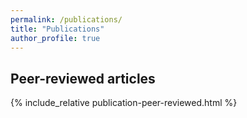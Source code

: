 ```yaml
---
permalink: /publications/
title: "Publications"
author_profile: true
---
```


## Peer-reviewed articles

{% include_relative publication-peer-reviewed.html %}

